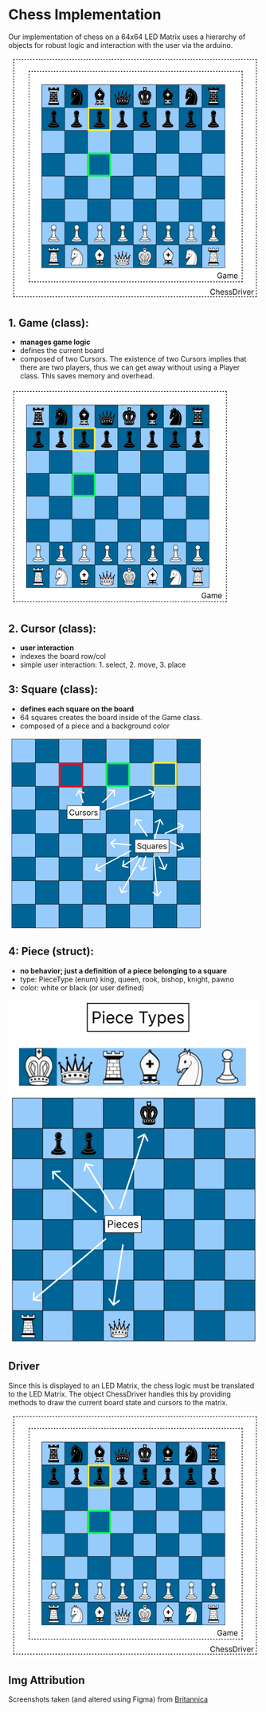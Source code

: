 # Chess Implementation
Our implementation of chess on a 64x64 LED Matrix uses a hierarchy of objects for robust logic and interaction with the user via the arduino.

![Chess Hierarchy](img/Chess_Hierarchy.png)

## 1. Game (class):
- **manages game logic**
- defines the current board 
- composed of two Cursors. The existence of two Cursors implies that there are two players, thus we can get away without using a Player class. This saves memory and overhead.

![Game](img/Game.png)

## 2. Cursor (class): 
- **user interaction**
- indexes the board row/col
- simple user interaction: 1. select, 2. move, 3. place

## 3: Square (class): 
- **defines each square on the board**
- 64 squares creates the board inside of the Game class. 
- composed of a piece and a background color

![Cursors and Squares](img/Cursors_and_Squares.png)

## 4: Piece (struct):
- **no behavior; just a definition of a piece belonging to a square**
- type: PieceType (enum) king, queen, rook, bishop, knight, pawno
- color: white or black (or user defined)


![Piece Types](img/Piece_Types.png)
![Pieces](img/Pieces.png)

## Driver
Since this is displayed to an LED Matrix, the chess logic must be translated to the LED Matrix.
The object ChessDriver handles this by providing methods to draw the current board state and cursors to the matrix.

![Chess Hierarchy](img/Chess_Hierarchy.png)

## Img Attribution
Screenshots taken (and altered using Figma) from [Britannica](https://www.britannica.com/topic/chess)
